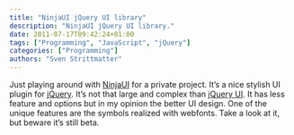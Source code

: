 ```yaml
---
title: "NinjaUI jQuery UI library"
description: "NinjaUI jQuery UI library."
date: 2011-07-17T09:42:24+01:00
tags: ["Programming", "JavaScript", "jQuery"]
categories: ["Programming"]
authors: "Sven Strittmatter"
---
```


Just  playing around  with  [NinjaUI][1]  for a  private  project.  It’s a  nice
stylish UI plugin for [jQuery][2]. It’s  not that large and complex than [jQuery
UI][3]. It has less feature and options  but in my opinion the better UI design.
One of the unique  features are the symbols realized with  webfonts. Take a look
at it, but beware it’s still beta.

[1]: http://ninjaui.com/
[2]: http://jquery.com/
[3]: http://jqueryui.com/